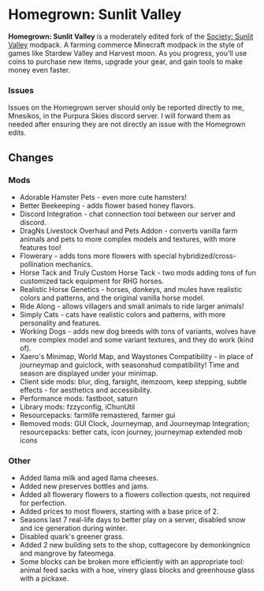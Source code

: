 # Homegrown: Sunlit Valley
**Homegrown: Sunlit Valley** is a moderately edited fork of the [Society: Sunlit Valley](https://www.curseforge.com/minecraft/modpacks/society-sunlit-valley) modpack. A farming commerce Minecraft modpack in the style of games like Stardew Valley and Harvest moon. As you progress, you'll use coins to purchase new items, upgrade your gear, and gain tools to make money even faster.

### Issues
Issues on the Homegrown server should only be reported directly to me, Mnesikos, in the Purpura Skies discord server. I will forward them as needed after ensuring they are not directly an issue with the Homegrown edits.

## Changes
### Mods
- Adorable Hamster Pets - even more cute hamsters!
- Better Beekeeping - adds flower based honey flavors.
- Discord Integration - chat connection tool between our server and discord.
- DragNs Livestock Overhaul and Pets Addon - converts vanilla farm animals and pets to more complex models and textures, with more features too!
- Flowerary - adds tons more flowers with special hybridized/cross-pollination mechanics.
- Horse Tack and Truly Custom Horse Tack - two mods adding tons of fun customized tack equipment for RHG horses.
- Realistic Horse Genetics - horses, donkeys, and mules have realistic colors and patterns, and the original vanilla horse model.
- Ride Along - allows villagers and small animals to ride larger animals!
- Simply Cats - cats have realistic colors and patterns, with more personality and features.
- Working Dogs - adds new dog breeds with tons of variants, wolves have more complex model and some variant textures, and they do work (kind of).
- Xaero's Minimap, World Map, and Waystones Compatibility - in place of journeymap and guiclock, with seasonshud compatibility! Time and season are displayed under your minimap.
- Client side mods: blur, ding, farsight, itemzoom, keep stepping, subtle effects - for aesthetics and accessibility.
- Performance mods: fastboot, saturn
- Library mods: fzzyconfig, iChunUtil
- Resourcepacks: farmlife remastered, farmer gui
- Removed mods: GUI Clock, Journeymap, and Journeymap Integration; resourcepacks: better cats, icon journey, journeymap extended mob icons
### Other
- Added llama milk and aged llama cheeses.
- Added new preserves bottles and jams.
- Added all flowerary flowers to a flowers collection quests, not required for perfection.
- Added prices to most flowers, starting with a base price of 2.
- Seasons last 7 real-life days to better play on a server, disabled snow and ice generation during winter.
- Disabled quark's greener grass.
- Added 2 new building sets to the shop, cottagecore by demonkingnico and mangrove by fateomega.
- Some blocks can be broken more efficiently with an appropriate tool: animal feed sacks with a hoe, vinery glass blocks and greenhouse glass with a pickaxe.